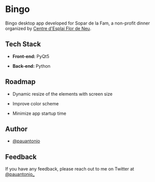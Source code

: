 
# Bingo

Bingo desktop app developed for Sopar de la Fam, a non-profit dinner organized by [Centre d'Esplai Flor de Neu](https://www.esplaiflordeneu.cat).


## Tech Stack

- **Front-end:** PyQt5

- **Back-end:** Python


## Roadmap

- Dynamic resize of the elements with screen size

- Improve color scheme

- Minimize app startup time
## Author

- [@pauantonio](https://www.github.com/pauantonio)


## Feedback

If you have any feedback, please reach out to me on Twitter at [@pauantonio_](https://twitter.com/pauantonio_)

